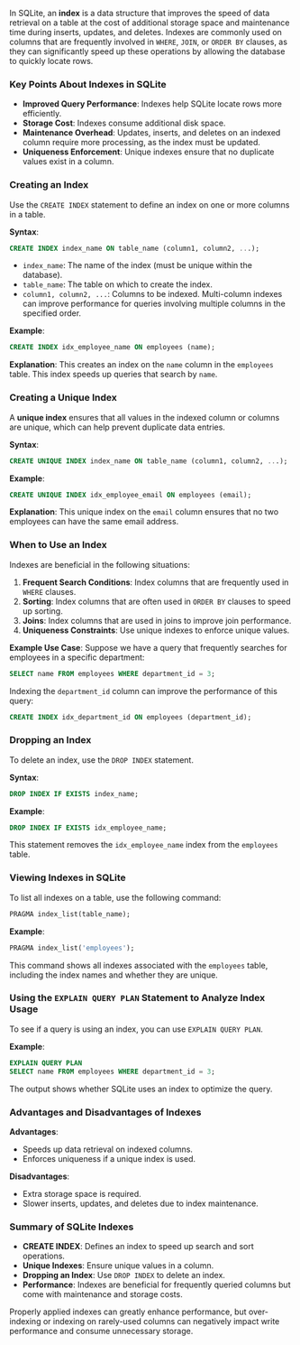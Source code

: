 In SQLite, an **index** is a data structure that improves the speed of data retrieval on a table at the cost of additional storage space and maintenance time during inserts, updates, and deletes. Indexes are commonly used on columns that are frequently involved in `WHERE`, `JOIN`, or `ORDER BY` clauses, as they can significantly speed up these operations by allowing the database to quickly locate rows.

### Key Points About Indexes in SQLite

- **Improved Query Performance**: Indexes help SQLite locate rows more efficiently.
- **Storage Cost**: Indexes consume additional disk space.
- **Maintenance Overhead**: Updates, inserts, and deletes on an indexed column require more processing, as the index must be updated.
- **Uniqueness Enforcement**: Unique indexes ensure that no duplicate values exist in a column.

### Creating an Index

Use the `CREATE INDEX` statement to define an index on one or more columns in a table.

**Syntax**:
```sql
CREATE INDEX index_name ON table_name (column1, column2, ...);
```

- `index_name`: The name of the index (must be unique within the database).
- `table_name`: The table on which to create the index.
- `column1, column2, ...`: Columns to be indexed. Multi-column indexes can improve performance for queries involving multiple columns in the specified order.

**Example**:
```sql
CREATE INDEX idx_employee_name ON employees (name);
```

**Explanation**: This creates an index on the `name` column in the `employees` table. This index speeds up queries that search by `name`.

### Creating a Unique Index

A **unique index** ensures that all values in the indexed column or columns are unique, which can help prevent duplicate data entries.

**Syntax**:
```sql
CREATE UNIQUE INDEX index_name ON table_name (column1, column2, ...);
```

**Example**:
```sql
CREATE UNIQUE INDEX idx_employee_email ON employees (email);
```

**Explanation**: This unique index on the `email` column ensures that no two employees can have the same email address.

### When to Use an Index

Indexes are beneficial in the following situations:

1. **Frequent Search Conditions**: Index columns that are frequently used in `WHERE` clauses.
2. **Sorting**: Index columns that are often used in `ORDER BY` clauses to speed up sorting.
3. **Joins**: Index columns that are used in joins to improve join performance.
4. **Uniqueness Constraints**: Use unique indexes to enforce unique values.

**Example Use Case**:
Suppose we have a query that frequently searches for employees in a specific department:

```sql
SELECT name FROM employees WHERE department_id = 3;
```

Indexing the `department_id` column can improve the performance of this query:

```sql
CREATE INDEX idx_department_id ON employees (department_id);
```

### Dropping an Index

To delete an index, use the `DROP INDEX` statement.

**Syntax**:
```sql
DROP INDEX IF EXISTS index_name;
```

**Example**:
```sql
DROP INDEX IF EXISTS idx_employee_name;
```

This statement removes the `idx_employee_name` index from the `employees` table.

### Viewing Indexes in SQLite

To list all indexes on a table, use the following command:

```sql
PRAGMA index_list(table_name);
```

**Example**:
```sql
PRAGMA index_list('employees');
```

This command shows all indexes associated with the `employees` table, including the index names and whether they are unique.

### Using the `EXPLAIN QUERY PLAN` Statement to Analyze Index Usage

To see if a query is using an index, you can use `EXPLAIN QUERY PLAN`.

**Example**:
```sql
EXPLAIN QUERY PLAN
SELECT name FROM employees WHERE department_id = 3;
```

The output shows whether SQLite uses an index to optimize the query.

### Advantages and Disadvantages of Indexes

**Advantages**:
- Speeds up data retrieval on indexed columns.
- Enforces uniqueness if a unique index is used.

**Disadvantages**:
- Extra storage space is required.
- Slower inserts, updates, and deletes due to index maintenance.

### Summary of SQLite Indexes

- **CREATE INDEX**: Defines an index to speed up search and sort operations.
- **Unique Indexes**: Ensure unique values in a column.
- **Dropping an Index**: Use `DROP INDEX` to delete an index.
- **Performance**: Indexes are beneficial for frequently queried columns but come with maintenance and storage costs.

Properly applied indexes can greatly enhance performance, but over-indexing or indexing on rarely-used columns can negatively impact write performance and consume unnecessary storage.
